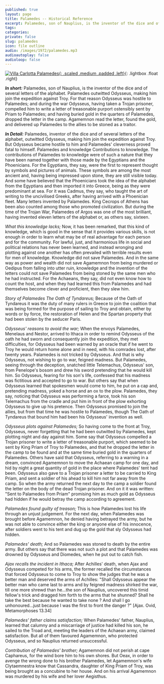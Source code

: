 ```yaml
---
published: true
layout: page
title: Palamedes -- Historical Reference
excerpt: Palamedes, son of Nauplius, is the inventor of the dice and of several letters of the alphabet. Palamedes outwitted Odysseus, making him join the expedition against Troy. For that reason Odysseus was hostile to Palamedes; and during the war Odysseus, having taken a Trojan prisoner, compelled him to write a letter of treasonable purport ostensibly sent by Priam to Palamedes; and having buried gold in the quarters of Palamedes, dropped the letter in the camp. Agamemnon read the letter, found the gold, and delivered up Palamedes to the allies to be stoned as a traitor.
tags: 
categories:
private: false
slug: palamedes
icon: file outline
audio: /images/1972/palamedes.mp3
audioautoplay: false
audioloop: false
---
```



[![Villa Carlotta Palamedes](/images/1972/palamedes.jpg){: .scaled .medium .padded .left}](/images/1972/palamedes.jpg "Villa Carlotta Palamedes"){: .lightbox .float .right}

*__In short:__* Palamedes, son of Nauplius, is the inventor of the dice and of several letters of the alphabet. Palamedes outwitted Odysseus, making him join the expedition against Troy. For that reason Odysseus was hostile to Palamedes; and during the war Odysseus, having taken a Trojan prisoner, compelled him to write a letter of treasonable purport ostensibly sent by Priam to Palamedes; and having buried gold in the quarters of Palamedes, dropped the letter in the camp. Agamemnon read the letter, found the gold, and delivered up Palamedes to the allies to be stoned as a traitor.

*__In Detail:__* Palamedes, inventor of the dice and of several letters of the alphabet, outwitted Odysseus, making him join the expedition against Troy. But Odysseus became hostile to him and Palamedes' cleverness proved fatal to himself. Palamedes and knowledge Contributions to knowledge. The contributions of Palamedes to knowledge were of such a nature that they have been named together with those made by the Egyptians and the Phoenicians. For the Egyptians, they say, were the first to represent thought by symbols and pictures of animals. These symbols are among the most ancient and, having being impressed upon stone, they are still visible today. And some have believed that the Phoenicians took the idea of the alphabet from the Egyptians and then imported it into Greece, being as they were predominant at sea. For it was Cadmus, they say, who taught the art of writing to the uncivilised Greeks, after having arrived with a Phoenician fleet. Many letters invented by Palamedes. King Cecrops of Athens has been also counted among those who promoted civilization. But during the time of the Trojan War, Palamedes of Argos was one of the most brilliant, having invented eleven letters of the alphabet or, as others say, sixteen.

*What this knowledge lacks;* Now, it has been remarked, that this kind of knowledge, which is good in the sense that it provides various skills, is not enough in order to learn what may be of real advantage for each person and for the community. For lawful, just, and harmonious life in social and political relations has never been learned, and instead wronging and plotting against one another has often prevailed with terrible results even for men of knowledge. Knowledge did not save Palamedes. And in the same way as power and wealth did not save Agamemnon from being murdered or Oedipus from falling into utter ruin, knowledge and the invention of the letters could not save Palamedes from being stoned by the same men who he had instructed. For the Achaeans, they say, did not even know how to count the host, and when they had learned this from Palamedes and had themselves become clever and proficient, then they slew him.

*Story of Palamedes The Oath of Tyndareus;* Because of the Oath of Tyndareus it was the duty of many rulers in Greece to join the coalition that was being formed for the purpose of sailing to Troy and obtain, either by words or by force, the restoration of Helen and the Spartan property that had been stolen by the seducer Paris.

*Odysseus' reasons to avoid the war;* When the envoys Palamedes, Menelaus and Nestor, arrived to Ithaca in order to remind Odysseus of the oath he had sworn and consequently join the expedition, they met difficulties, for Odysseus had been warned by an oracle that if he went to Troy he would return home alone and in need, with his comrades lost, after twenty years. Palamedes is not tricked by Odysseus. And that is why Odysseus, not wishing to go to war, feigned madness. But Palamedes, seeing through the deception, snatched little Telemachus, Odysseus' son, from Penelope's bosom and drew his sword pretending that he would kill him. So Odysseus, fearing for his son's life, confessed that his madness was fictitious and accepted to go to war. But others say that when Odysseus learned that spokesmen would come to him, he put on a cap and, pretending madness, yoked a horse and an ox to the plow. Palamedes, they say, noticing that Odysseus was performing a farce, took his son Telemachus from the cradle and put him in front of the plow exhorting Odysseus to give up his pretence. Then Odysseus promised to join the allies, but from that time he was hostile to Palamedes, though The Oath of Tyndareus that bound him had been his Odysseus' invention as well.

*Odysseus plots against Palamedes;* So having come to the front at Troy, Odysseus, never forgetting that he had been outwitted by Palamedes, kept plotting night and day against him. Some say that Odysseus compelled a Trojan prisoner to write a letter of treasonable purport, which seemed to be sent by King Priam of Troy to Palamedes, and that he dropped the letter in the camp to be found and at the same time buried gold in the quarters of Palamedes. Others have said that Odysseus, referring to a warning in a dream, convinced Agamemnon to move the Achaean camp for one day, and hid by night a great quantity of gold in the place where Palamedes' tent had been. Odysseus also gave to a Trojan prisoner a letter to be carried to King Priam, and sent a soldier of his ahead to kill him not far away from the camp. So when the army returned the next day to the camp a soldier found the letter on the body of the dead Trojan prisoner. And on it it was written: "Sent to Palamedes from Priam" promising him as much gold as Odysseus had hidden if he would betray the camp according to agreement.

*Palamedes found guilty of treason;* This is how Palamedes lost his life through an unjust judgement. For the next day, when Palamedes was brought before Agamemnon, he denied having betrayed the army, but he was not able to convince either the king or anyone else of his innocence, after soldiers went to his tent and dug up the gold that sly Odysseus had hidden.

*Palamedes' death;* And so Palamedes was stoned to death by the entire army. But others say that there was not such a plot and that Palamedes was drowned by Odysseus and Diomedes, when he put out to catch fish.

*Ajax recalls the incident in Ithaca;* After Achilles' death, when Ajax and Odysseus competed for his arms, the former recalled the circumstances that forced Odysseus to come to Troy to show the judges that he was a better man and deserved the arms of Achilles: "Shall Odysseus appear the better man who came last to arms and by feigned madness shirked the war, till one more shrewd than he...the son of Nauplius, uncovered this timid fellow's trick and dragged him forth to the arms that he shunned? Shall he take the best because he wanted to take none ? And shall I go unhonoured...just because I was the first to front the danger ?" [Ajax. Ovid, Metamorphoses 13.34]

*Palamedes' father claims satisfaction;* When Palamedes' father, Nauplius, learned that calumny and a miscarriage of justice had killed his son, he sailed to the Troad and, meeting the leaders of the Achaean army, claimed satisfaction. But all of them favoured Agamemnon, who protected Odysseus, and so Nauplius returned unsuccessful.

*Contribution of Palamedes' brother;* Agamemnon did not perish at cape Caphareus, for the wind bore him to his own shores. But Oeax, in order to avenge the wrong done to his brother Palamedes, let Agamemnon's wife Clytaemnestra know that Cassandra, daughter of King Priam of Troy, was being brought as a concubine to her house. And on his arrival Agamemnon was murdered by his wife and her lover Aegisthus.
